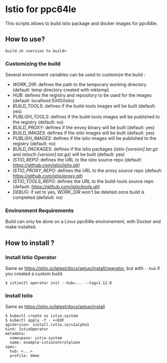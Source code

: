 # Istio for ppc64le

This scripts allows to build istio package and docker images for ppc64le.

## How to use?

```
build.sh <version to build>
```

### Customizing the build

Several environment variables can be used to customize the build :

* *WORK_DIR*: defines the path to the temporary working directory (default: temp directory created with mktemp)
* *HUB*: defines the registry and repository to be used for the images (default: localhost:5000/istio)
* *BUILD_TOOLS*: defines if the build-tools images will be built (default: yes)
* *PUBLISH_TOOLS*: defines if the build-tools images will be published to the registry (default: no)
* *BUILD_PROXY*: defines if the envoy binary will be built (default: yes)
* *BUILD_IMAGES*: defines if the istio images will be built (default: yes)
* *PUBLISH_IMAGES*: defines if the istio images will be published to the registry (default: no)
* *BUILD_PACKAGES*: defines if the istio packages (*istio-[version].tar.gz* and *istioctl-[version].tar.gz*) will be built (default: yes)
* *ISTIO_REPO*: defines the URL to the istio source repo (default: https://github.com/istio/istio.git)
* *ISTIO_PROXY_REPO*: defines the URL to the proxy source repo (default: https://github.com/istio/proxy.git)
* *ISTIO_TOOLS_REPO*: defines the URL to the build-tools source repo (default: https://github.com/istio/tools.git)
* *DEBUG*: if set to yes, WORK_DIR won't be deleted once build is completed (defalult: no)

### Environment Requirements

Build can only be done on a Linux ppc64le environement, with Docker and make installed.

## How to install ?

### Install Istio Operator

Same as https://istio.io/latest/docs/setup/install/operator, but with `--hub` if you created a custom build.

```
$ istioctl operator init --hub=... --tag=1.12.0
```

### Install Istio

Same as https://istio.io/latest/docs/setup/install

```
$ kubectl create ns istio-system
$ kubectl apply -f - <<EOF
apiVersion: install.istio.io/v1alpha1
kind: IstioOperator
metadata:
  namespace: istio-system
  name: example-istiocontrolplane
spec:
  hub: <...>
  profile: demo
```
